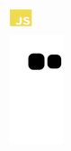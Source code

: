 
<img align="center" alt="javascript" height="30" width="40" src="https://raw.githubusercontent.com/devicons/devicon/master/icons/javascript/javascript-plain.svg">


![Snake animation](https://github.com/rafaballerini/rafaballerini/blob/output/github-contribution-grid-snake.svg)
